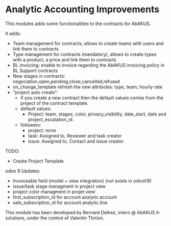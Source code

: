 # Analytic Accounting Improvements

This modules adds some functionalities to the contracts for AbAKUS. 

It adds:
* Team management for contracts, allows to create teams with users and link them to contracts
* Type management for contracts (mandatory), allows to create types with a product, a price and link them to contracts
* BL invoicing: enable to invoice regarding the AbAKUS invoicing policy in BL Support contracts
* New stages in contracts: negociation,open,pending,close,cancelled,refused
* on_change_template refresh the new attributes: type, team, hourly rate
* "project auto create": 
   * if you create a new contract then the default values comes from the project of the contract template.
   * default values: 
      * Project: team, stages, color, privacy_visibility, date_start, date and project_escalation_id.
   * followers:
      * project: none
      * task: Assigned to, Reviewer and task creator
      * issue: Assigned to, Contact and issue creator

TODO:
* Create Project Template

odoo 9 Updates:
* Invoiceable field (model + view integration) (not exists in odooV9)
* issue/task stage managment in project view
* project color managment in projet view
* first_subscription_id for account.analytic.account
* sale_subscription_id for account.analytic.line

This module has been developed by Bernard Delhez, intern @ AbAKUS it-solutions, under the control of Valentin Thirion.